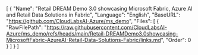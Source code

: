 [
  {
    "Name": "Retail DREAM Demo 3.0 showcasing Microsoft Fabric, Azure AI and Retail Data Solutions in Fabric",
    "Language": "English",
    "BaseURL": "https://github.com/CloudLabsAI-Azure/ms_demo",
    "Files": [
      {
        "RawFilePath": "https://raw.githubusercontent.com/CloudLabsAI-Azure/ms_demo/refs/heads/main/Retail-DREAMDemo3.0showcasing-MicrosoftFabric-AzureAI-Retail-Data-Solutions-Fabric/links.md",
        "Order": 0
      }
    ]
  }
]
